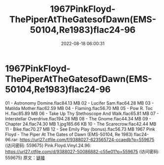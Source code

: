 ﻿---
title: 1967PinkFloyd-ThePiperAtTheGatesofDawn(EMS-50104,Re1983)flac24-96
date: 2022-08-18 06:00:31
categories: 外语音乐
tags: 外语音乐
---
# 1967PinkFloyd-ThePiperAtTheGatesofDawn(EMS-50104,Re1983)flac24-96

01 - Astronomy Domine.flac84.13 MB
02 - Lucifer Sam.flac64.28 MB
03 - Matilda Mother.flac62.59 MB
04 - Flaming.flac56.70 MB
05 - Pow R. Toc H..flac85.89 MB
06 - Take Up Thy Stethoscope And Walk.flac65.81 MB
07 - Interstellar Overdrive.flac194.28 MB
08 - The Gnome.flac44.34 MB
09 - Chapter 24.flac74.30 MB 1.jpg185.66 KB
10 - The Scarecrow.flac42.44 MB
11 - Bike.flac70.27 MB
12 - See Emily Play (bonus).flac56.73 MB
1967 Pink Floyd - The Piper At The Gates
of Dawn (EMS-50104, Re 1983) flac24-96.rar: https://url27.ctfile.com/f/9388027-623565724-ccaedb?p=559675
(访问密码: 559675)
Pink.Floyd.Vinyl.24.96: https://url27.ctfile.com/d/9388027-50086882-c55e01?p=559675
(访问密码: 559675)
原文：[链接](https://blog.sina.com.cn/s/blog_1647c7e7601030yx9.html)
